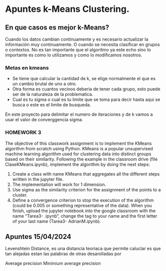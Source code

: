 # Apuntes k-Means Clustering.
## En que casos es mejor k-Means?
Cuando los datos cambian continuamente y es necesario actualizar la información muy continuamente. O cuando se necesita clasificar en grupos o contextos.
No es tan importante que el algoritmo ya este echo sino lo importante es como lo utilizamos y como lo modificamos nosotros.

### Metas en kmeans
- Se tiene que calcular la cantidad de k, se elige normalmente el que es un cambio brutal de uno a otro.
- Otra forma es cuantos vecinos deberia de tener cada grupo, esto puede ser de la naturaleza de la problematica.
- Cual es tu sigma o cual es tu limite que se toma para decir hasta aqui se busca o este es el limite de busqueda.

En este proyecto para delimitar el numero de iteraciones y de k vamos a usar el valor de converggencia sigma.


### HOMEWORK 3
The objective of this classwork assignment is to implement the KMeans algorithm from scratch using Python.
KMeans is a popular unsupervised machine learning algorithm used for clustering data into distinct groups based on their similarity.
Following the example in the classroom drive (file ClaseKMeans.ipynb), implement the algorithm by doing the
next steps:
1. Create a class with name KMeans that aggregates all the different steps written in
the jupyter file.
2. The implementation will work for 1 dimension.
3. Use sigma as the similarity criterion for the assignment of the points to a cluster.
4. Define a convergence criterion to stop the execution of the algorithm (could be 0.005
or something representative of the data).
When you finish, upload the jupyter notebook into the google classroom with the name “Tarea3-
<name>.ipynb”, change the <name> tag to your name and the first letter of your last name (Tarea3-
AdrianM.ipynb).

## Apuntes 15/04/2024
Levenshtein Distance, es una distancia teoriaca que permite caluclar es que tan alejadas estan las palabras de otras desarolladas por 


Average precision
Minimium average precision